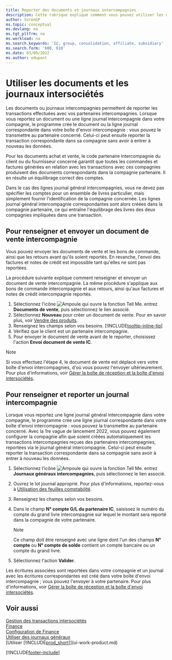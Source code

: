 ```yaml
---
title: Reporter des documents et journaux intercompagnies
description: Cette rubrique explique comment vous pouvez utiliser les documents ou les journaux intersociétés pour reporter les transactions effectuées avec vos partenaires intercompagnies.
author: SorenGP
ms.topic: conceptual
ms.devlang: na
ms.tgt_pltfrm: na
ms.workload: na
ms.search.keywords: 'IC, group, consolidation, affiliate, subsidiary'
ms.search.form: '600, 610'
ms.date: 03/09/2022
ms.author: edupont
---
```

# Utiliser les documents et les journaux intersociétés
Les documents ou journaux intercompagnies permettent de reporter les transactions effectuées avec vos partenaires intercompagnies. Lorsque vous reportez un document ou une ligne journal intercompagnie dans votre compagnie, le programme crée le document ou la ligne journal correspondante dans votre boîte d'envoi intercompagnie : vous pouvez le transmettre au partenaire concerné. Celui-ci peut ensuite reporter la transaction correspondante dans sa compagnie sans avoir à entrer à nouveau les données.

Pour les documents achat et vente, le code partenaire intercompagnie du client ou du fournisseur concerné garantit que toutes les commandes et factures générées en relation avec les transactions avec ces compagnies produisent des documents correspondants dans la compagnie partenaire. Il en résulte un équilibrage correct des comptes.

Dans le cas des lignes journal général intercompagnies, vous ne devez pas spécifier les comptes pour un ensemble de livres particulier, mais simplement fournir l'identification de la compagnie concernée. Les lignes journal général intercompagnie correspondantes sont alors créées dans la compagnie partenaire, ce qui entraîne l'équilibrage des livres des deux compagnies impliquées dans une transaction.

## Pour renseigner et envoyer un document de vente intercompagnie
Vous pouvez envoyer les documents de vente et les bons de commande, ainsi que les retours avant qu'ils soient reportés. En revanche, l'envoi des factures et notes de crédit est impossible tant qu'elles ne sont pas reportées.

La procédure suivante explique comment renseigner et envoyer un document de vente intercompagnie. La même procédure s'applique aux bons de commande intercompagnie et aux retours, ainsi qu'aux factures et notes de crédit intercompagnie reportés.  

1. Sélectionnez l’icône ![Ampoule qui ouvre la fonction Tell Me.](media/ui-search/search_small.png "Dites-moi ce que vous voulez faire") entrez **Documents de vente**, puis sélectionnez le lien associé.  
2. Sélectionnez **Nouveau** pour créer un document de vente. Pour en savoir plus, voir [Vendre des produits](sales-how-sell-products.md).  
3. Renseignez les champs selon vos besoins. [!INCLUDE[tooltip-inline-tip](includes/tooltip-inline-tip_md.md)]
4. Vérifiez que le client est un partenaire intercompagnie.
5. Pour envoyer le document de vente avant de le reporter, choisissez l'action **Envoi document de vente IC**.

> [!NOTE]
> Si vous effectuez l'étape 4, le document de vente est déplacé vers votre boîte d'envoi intercompagnies, d'où vous pouvez l'envoyer ultérieurement. Pour plus d'informations, voir [Gérer la boîte de réception et la boîte d'envoi intersociétés](intercompany-how-manage-intercompany-inbox.md).

## Pour renseigner et reporter un journal intercompagnie

Lorsque vous reportez une ligne journal général intercompagnie dans votre compagnie, le programme crée une ligne journal correspondante dans votre boîte d'envoi intercompagnie : vous pouvez la transmettre au partenaire concerné. Avec la 1re vague de lancement 2022, vous pouvez également configurer la compagnie afin que soient créées automatiquement les transactions intercompagnies reçues des partenaires intercompagnies, reportées via le journal général intercompagnie. Celui-ci peut ensuite reporter la transaction correspondante dans sa compagnie sans avoir à entrer à nouveau les données.

1. Sélectionnez l’icône ![Ampoule qui ouvre la fonction Tell Me.](media/ui-search/search_small.png "Dites-moi ce que vous voulez faire") entrez **Journaux généraux intercompagnies**, puis sélectionnez le lien associé.  
2. Ouvrez le lot journal approprié. Pour plus d'informations, reportez-vous à [Utilisation des feuilles comptabilité](ui-work-general-journals.md).
3. Renseignez les champs selon vos besoins.
4. Dans le champ **N° compte G/L du partenaire IC**, saisissez le numéro du compte du grand livre intercompagnie sur lequel le montant sera reporté dans la compagnie de votre partenaire.

    > [!NOTE]
    > Ce champ doit être renseigné avec une ligne dont l'un des champs **N° compte** ou  **N° compte de solde** contient un compte bancaire ou un compte du grand livre.  
5. Sélectionnez l'action **Valider**.

Les écritures associées sont reportées dans votre compagnie et un journal avec les écritures correspondantes est créé dans votre boîte d'envoi intercompagnie ; vous pouvez l'envoyer à votre partenaire. Pour plus d'informations, voir [Gérer la boîte de réception et la boîte d'envoi intersociétés](intercompany-how-manage-intercompany-inbox.md).

## Voir aussi

[Gestion des transactions intersociétés](intercompany-manage.md)  
[Finance](finance.md)  
[Configuration de Finance](finance-setup-finance.md)  
[Utiliser des journaux généraux](ui-work-general-journals.md)  
[Utiliser [!INCLUDE[prod_short](includes/prod_short.md)]](ui-work-product.md)


[!INCLUDE[footer-include](includes/footer-banner.md)]